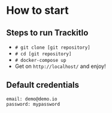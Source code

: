 # How to start

## Steps to run TrackitIo
  - `# git clone [git repository]`
  - `# cd [git repository]`
  - `# docker-compose up`
  - Get on `http://localhost/` and enjoy!

## Default credentials
```
email: demo@demo.io
password: mypassword
```
